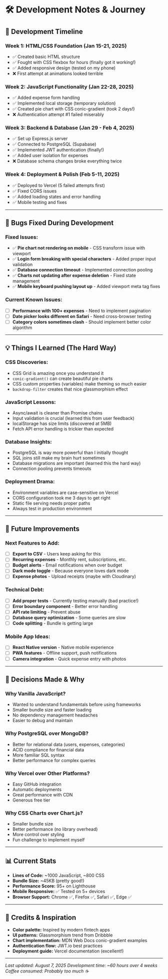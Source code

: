 # 🛠️ Development Notes & Journey

## 📅 Development Timeline

### Week 1: HTML/CSS Foundation (Jan 15-21, 2025)
- ✅ Created basic HTML structure
- ✅ Fought with CSS flexbox for hours (finally got it working!)
- ✅ Added responsive design (tested on my phone)
- ❌ First attempt at animations looked terrible

### Week 2: JavaScript Functionality (Jan 22-28, 2025)
- ✅ Added expense form handling
- ✅ Implemented local storage (temporary solution)
- ✅ Created pie chart with CSS conic-gradient (took 2 days!)
- ❌ Authentication attempt #1 failed miserably

### Week 3: Backend & Database (Jan 29 - Feb 4, 2025)
- ✅ Set up Express.js server
- ✅ Connected to PostgreSQL (Supabase)
- ✅ Implemented JWT authentication (finally!)
- ✅ Added user isolation for expenses
- ❌ Database schema changes broke everything twice

### Week 4: Deployment & Polish (Feb 5-11, 2025)
- ✅ Deployed to Vercel (5 failed attempts first)
- ✅ Fixed CORS issues
- ✅ Added loading states and error handling
- ✅ Mobile testing and fixes

---

## 🐛 Bugs Fixed During Development

### Fixed Issues:
- ✅ **Pie chart not rendering on mobile** - CSS transform issue with viewport
- ✅ **Login form breaking with special characters** - Added proper input validation
- ✅ **Database connection timeout** - Implemented connection pooling
- ✅ **Charts not updating after expense deletion** - Fixed state management
- ✅ **Mobile keyboard pushing layout up** - Added viewport meta tag fixes

### Current Known Issues:
- [ ] **Performance with 100+ expenses** - Need to implement pagination
- [ ] **Date picker looks different on Safari** - Need cross-browser testing
- [ ] **Category colors sometimes clash** - Should implement better color algorithm

---

## 💡 Things I Learned (The Hard Way)

### CSS Discoveries:
- CSS Grid is amazing once you understand it
- `conic-gradient()` can create beautiful pie charts
- CSS custom properties (variables) make theming so much easier
- `backdrop-filter` creates that nice glassmorphism effect

### JavaScript Lessons:
- Async/await is cleaner than Promise chains
- Input validation is crucial (learned this from user feedback)
- localStorage has size limits (discovered at 5MB)
- Fetch API error handling is trickier than expected

### Database Insights:
- PostgreSQL is way more powerful than I initially thought
- SQL joins still make my brain hurt sometimes
- Database migrations are important (learned this the hard way)
- Connection pooling prevents timeouts

### Deployment Drama:
- Environment variables are case-sensitive on Vercel
- CORS configuration took me 3 days to get right
- Static file serving needs proper paths
- Always test in production environment

---

## 🔮 Future Improvements

### Next Features to Add:
- [ ] **Export to CSV** - Users keep asking for this
- [ ] **Recurring expenses** - Monthly rent, subscriptions, etc.
- [ ] **Budget alerts** - Email notifications when over budget
- [ ] **Dark mode toggle** - Because everyone loves dark mode
- [ ] **Expense photos** - Upload receipts (maybe with Cloudinary)

### Technical Debt:
- [ ] **Add proper tests** - Currently testing manually (bad practice!)
- [ ] **Error boundary component** - Better error handling
- [ ] **API rate limiting** - Prevent abuse
- [ ] **Database query optimization** - Some queries are slow
- [ ] **Code splitting** - Bundle is getting large

### Mobile App Ideas:
- [ ] **React Native version** - Native mobile experience
- [ ] **PWA features** - Offline support, push notifications
- [ ] **Camera integration** - Quick expense entry with photos

---

## 🤔 Decisions Made & Why

### Why Vanilla JavaScript?
- Wanted to understand fundamentals before using frameworks
- Smaller bundle size and faster loading
- No dependency management headaches
- Easier to debug and maintain

### Why PostgreSQL over MongoDB?
- Better for relational data (users, expenses, categories)
- ACID compliance for financial data
- More familiar SQL syntax
- Better performance for complex queries

### Why Vercel over Other Platforms?
- Easy GitHub integration
- Automatic deployments
- Great performance with CDN
- Generous free tier

### Why CSS Charts over Chart.js?
- Smaller bundle size
- Better performance (no library overhead)
- More control over styling
- Fun challenge to implement myself

---

## 📊 Current Stats
- **Lines of Code:** ~1000 JavaScript, ~800 CSS
- **Bundle Size:** ~45KB (pretty good!)
- **Performance Score:** 95+ on Lighthouse
- **Mobile Responsive:** ✅ Tested on 5+ devices
- **Browser Support:** Chrome ✅, Firefox ✅, Safari ✅, Edge ✅

---

## 🙏 Credits & Inspiration
- **Color palette:** Inspired by modern fintech apps
- **UI patterns:** Glassmorphism trend from Dribbble
- **Chart implementation:** MDN Web Docs conic-gradient examples
- **Authentication flow:** JWT.io best practices
- **Deployment guide:** Vercel documentation (excellent!)

---

*Last updated: August 7, 2025*
*Development time: ~60 hours over 4 weeks*
*Coffee consumed: Probably too much ☕*
